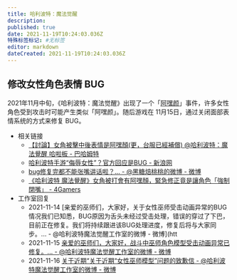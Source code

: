 ```yaml
---
title: 哈利波特：魔法觉醒
description:
published: true
date: 2021-11-19T10:24:03.036Z
特殊标签标记: #无标签
editor: markdown
dateCreated: 2021-11-19T10:24:03.036Z
---
```


## 修改女性角色表情 BUG

2021年11月中旬，《哈利波特：魔法觉醒》出现了一个「[阿嘿颜](https://zh.wikipedia.org/zh-hans/阿嘿顏)」事件，许多女性角色受到攻击时可能产生类似「阿嘿颜」。随后游戏在 11月15日，通过关闭面部表情系统的方式来修复 BUG。

+ 相关链接
    + [【討論】女角被擊中後表情是阿嘿顏(更，台服已經補償) @哈利波特：魔法覺醒 哈啦板 - 巴哈姆特](https://web.archive.org/web/20211119025710/https://forum.gamer.com.tw/C.php?bsn=37531&snA=4865)
    + [哈利波特手游“侮辱女性”？官方回应是BUG - 新浪网](https://web.archive.org/web/20211116014203/https://finance.sina.com.cn/chanjing/cyxw/2021-11-16/doc-iktzscyy5734901.shtml)
    + [bug修复完都不能张嘴讲话啦？... - @黑糖焙桃桃的微博 - 微博](https://archive.md/ghWEK "https://weibo.com/2642041704/L1Ag8k3uH")
    + [《哈利波特 魔法覺醒》女角被打會有阿嘿顏，緊急修正竟是讓角色「強制閉嘴」 - 4Gamers](https://web.archive.org/web/20211115152149/https://www.4gamers.com.tw/news/detail/50845/harry-potter-ahegao)
+ 工作室回复
    + 2021-11-14 [亲爱的巫师们，大家好，关于女性巫师受击动画异常的BUG情况我们已知悉，BUG原因为舌头未经过受击处理，错误的穿过了下巴，目前正在修复。我们将持续跟进该BUG处理进度，修复后将与大家同步。... - @哈利波特魔法觉醒工作室的微博 - 微博](htt
    + 2021-11-15 [亲爱的巫师们，大家好，战斗中巫师角色模型受击动画异常已修复。... - @哈利波特魔法觉醒工作室的微博 - 微博](https://archive.md/Pjeal "https://weibo.com/7691611941/L1zYsBKuI")
    + 2021-11-16 [关于近期“关于近期“女性巫师模型”问题的致歉信 - @哈利波特魔法觉醒工作室的微博 - 微博](https://archive.md/r3WQJ "https://weibo.com/7691611941/L1JHWrH9X")
